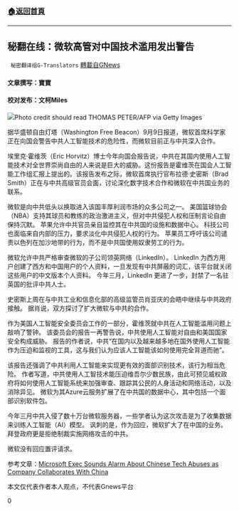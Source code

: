 ###  [:house:返回首頁](https://github.com/ourhimalayas/txt)
---


## 秘翻在线：微软高管对中国技术滥用发出警告
` 秘密翻译组G-Translators` [轉載自GNews](https://gnews.org/zh-hans/1523997/)

#### 文章撰写：寶寶

#### 校对发布：文柯Miles

![](https://assets.gnews.org/wp-content/uploads/2021/09/rsz_gettyisadfsdfamages-869597360.jpg)Photo credit should read THOMAS PETER/AFP via Getty Images

据华盛顿自由灯塔（Washington Free Beacon）9月9日报道，微软首席科学家正在向国会警告中共人工智能技术的危险性，而微软目前正与中共深入合作。

埃里克·霍维茨（Eric Horvitz）博士今年向国会报告说，中共在其国内使用人工智能技术对全世界崇尚自由的人来说是巨大的威胁。这份报告是霍维茨在国会人工智能工作组汇报上提出的。该报告发布之际，微软首席执行官布拉德·史密斯（Brad Smith）正在与中共高级官员会面，讨论深化数字技术合作和微软在中共国业务的联系。

微软是向中共低头以换取进入该国丰厚利润市场的众多公司之一。 美国篮球协会（NBA）支持其球员和教练的政治激进主义，但对中共侵犯人权和压制言论自由保持沉默。 苹果允许中共官员亲自监控其在中共国的设施和数据中心。 科技公司也面临来自内部的压力，要求淡化中共侵犯人权的行为。 苹果员工呼吁该公司谴责以色列在加沙地带的行为，而不是中共国使用奴隶劳工的行为。

微软允许中共严格审查微软的子公司领英网络（LinkedIn）。 LinkedIn 为西方用户创建了西方和中国用户的个人资料，一旦发现有中共屏蔽的词汇，该平台就关闭这些用户的中文版本个人资料。 今年三月，LinkedIn 更进了一步，封禁了一名驻英国的批评中共人士。

史密斯上周在与中共工业和信息化部的高级监管员肖亚庆的会晤中继续与中共政府接触。 据肖说，双方探讨了扩大微软与中共的合作。

作为美国人工智能安全委员会工作的一部分，霍维茨就中共在人工智能滥用问题上敲响了警钟。 该委员会的报告一再警告说，中共使用人工智能对自由和美国国家安全构成威胁。 报告的作者说，中共“在国内以及越来越多地在国外使用人工智能作为压迫和监视的工具，这与我们认为应该人工智能该如何使用完全背道而驰”。

该报告还强调了中共利用人工智能来实现更有效的面部识别技术，该行为相当危险。 作者写道，中共使用人工智技术能压迫维吾尔少数民族，由此可预见威权政府将如何使用人工智能系统来加强审查、跟踪其公民的人身活动和网络活动，以及消除异见。 微软为其Azure云服务扩展了在中共国的数据中心，其中包括一个面部识别软件包。

今年三月中共入侵了数十万台微软服务器，一些学者认为这次攻击是为了收集数据来训练人工智能（AI）模型。 讽刺的是，作为回应，微软扩大了在中国的业务。 拜登政府更是拒绝制裁实施网络攻击的中共。

微软没有回应置评请求。

参考文章：[Microsoft Exec Sounds Alarm About Chinese Tech Abuses as Company Collaborates With China](https://freebeacon.com/national-security/microsoft-exec-sounds-alarm-about-chinese-tech-abuses-as-company-collaborates-with-china/)

本文仅代表作者本人观点，不代表Gnews平台

0
